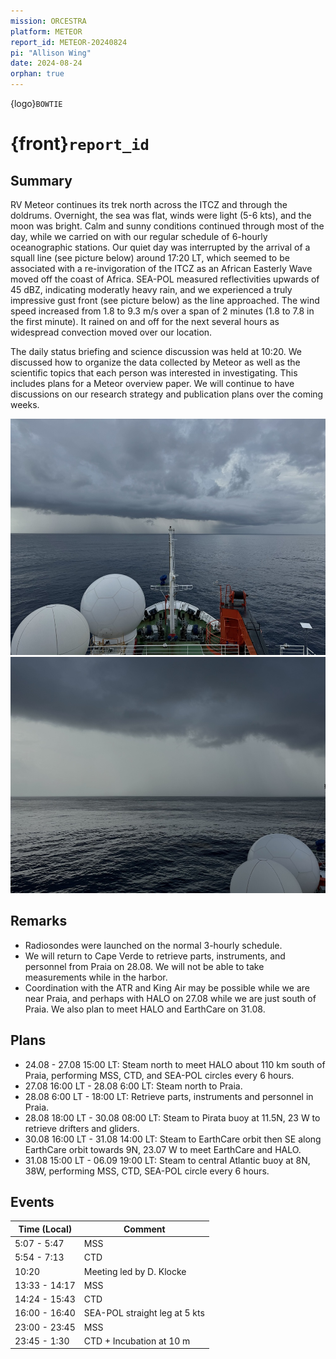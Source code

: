 ```yaml
---
mission: ORCESTRA
platform: METEOR
report_id: METEOR-20240824
pi: "Allison Wing"
date: 2024-08-24
orphan: true
---
```


{logo}`BOWTIE`

# {front}`report_id`

## Summary

RV Meteor continues its trek north across the ITCZ and through the doldrums. Overnight, the sea was flat, winds were light (5-6 kts), and the moon was bright. Calm and sunny conditions continued through most of the day, while we carried on with our regular schedule of 6-hourly oceanographic stations. Our quiet day was interrupted by the arrival of a squall line (see picture below) around 17:20 LT, which seemed to be associated with a re-invigoration of the ITCZ as an African Easterly Wave moved off the coast of Africa. SEA-POL measured reflectivities upwards of 45 dBZ, indicating moderatly heavy rain, and we experienced a truly impressive gust front (see picture below) as the line approached. The wind speed increased from 1.8 to 9.3 m/s over a span of 2 minutes (1.8 to 7.8 in the first minute). It rained on and off for the next several hours as widespread convection moved over our location. 

The daily status briefing and science discussion was held at 10:20. We discussed how to organize the data collected by Meteor as well as the scientific topics that each person was interested in investigating. This includes plans for a Meteor overview paper. We will continue to have discussions on our research strategy and publication plans over the coming weeks.

![figure](./figures/24.08.squall.line.jpg)
![figure](./figures/24.08.gust.front.jpg)

## Remarks

- Radiosondes were launched on the normal 3-hourly schedule.
- We will return to Cape Verde to retrieve parts, instruments, and personnel from Praia on 28.08. We will not be able to take measurements while in the harbor.
- Coordination with the ATR and King Air may be possible while we are near Praia, and perhaps with HALO on 27.08 while we are just south of Praia. We also plan to meet HALO and EarthCare on 31.08. 

## Plans
- 24.08 - 27.08 15:00 LT: Steam north to meet HALO about 110 km south of Praia, performing MSS, CTD, and SEA-POL circles every 6 hours.
- 27.08 16:00 LT - 28.08 6:00 LT: Steam north to Praia.
- 28.08 6:00 LT - 18:00 LT: Retrieve parts, instruments and personnel in Praia. 
- 28.08 18:00 LT - 30.08 08:00 LT: Steam to Pirata buoy at 11.5N, 23 W to retrieve drifters and gliders.
- 30.08 16:00 LT - 31.08 14:00 LT: Steam to EarthCare orbit then SE along EarthCare orbit towards 9N, 23.07 W to meet EarthCare and HALO.
- 31.08 15:00 LT -  06.09 19:00 LT: Steam to central Atlantic buoy at 8N, 38W, performing MSS, CTD, SEA-POL circle every 6 hours.

## Events

Time (Local) | Comment
----- | -----
5:07 - 5:47 | MSS
5:54 - 7:13 | CTD
10:20 | Meeting led by D. Klocke
13:33 - 14:17 | MSS
14:24 - 15:43 | CTD
16:00 - 16:40 | SEA-POL straight leg at 5 kts
23:00 - 23:45 | MSS
23:45 - 1:30 | CTD + Incubation at 10 m







